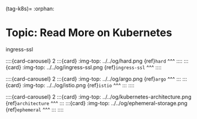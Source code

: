 (tag-k8s)=
:orphan:
# Topic: Read More on Kubernetes
ingress-ssl

::::{card-carousel} 2
:::{card}
:img-top: ../../og/hard.png
{ref}`hard`
^^^
::::
:::{card}
:img-top: ../../og/ingress-ssl.png
{ref}`ingress-ssl`
^^^
::::

::::{card-carousel} 2
:::{card}
:img-top: ../../og/argo.png
{ref}`argo`
^^^
:::
:::{card}
:img-top: ../../og/istio.png
{ref}`istio`
^^^
:::
::::

::::{card-carousel} 2
:::{card}
:img-top: ../../og/kubernetes-architecture.png
{ref}`architecture`
^^^
:::
:::{card}
:img-top: ../../og/ephemeral-storage.png
{ref}`ephemeral`
^^^
:::
::::





